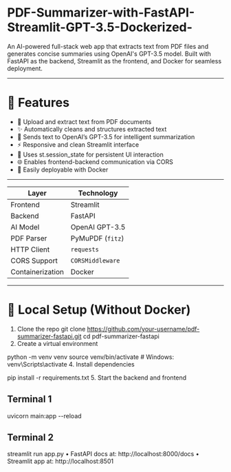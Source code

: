 # PDF-Summarizer-with-FastAPI-Streamlit-GPT-3.5-Dockerized-
An AI-powered full-stack web app that extracts text from PDF files and generates concise summaries using OpenAI's GPT-3.5 model. Built with FastAPI as the backend, Streamlit as the frontend, and Docker for seamless deployment.
________________________________________
# 🚀 Features
-	📄 Upload and extract text from PDF documents
-	✨ Automatically cleans and structures extracted text
-	🧠 Sends text to OpenAI’s GPT-3.5 for intelligent summarization
-	⚡ Responsive and clean Streamlit interface
-	🔁 Uses st.session_state for persistent UI interaction
-	🌐 Enables frontend-backend communication via CORS
-	🐳 Easily deployable with Docker

_______________________________________________

| Layer            | Technology       |
| ---------------- | ---------------- |
| Frontend         | Streamlit        |
| Backend          | FastAPI          |
| AI Model         | OpenAI GPT-3.5   |
| PDF Parser       | PyMuPDF (`fitz`) |
| HTTP Client      | `requests`       |
| CORS Support     | `CORSMiddleware` |
| Containerization | Docker           |

________________________________________
# 🔧 Local Setup (Without Docker)
1. Clone the repo
git clone https://github.com/your-username/pdf-summarizer-fastapi.git
cd pdf-summarizer-fastapi
3. Create a virtual environment

python -m venv venv
source venv/bin/activate  # Windows: venv\Scripts\activate
4. Install dependencies

pip install -r requirements.txt
5. Start the backend and frontend

## Terminal 1
uvicorn main:app --reload

## Terminal 2
streamlit run app.py
•	FastAPI docs at: http://localhost:8000/docs
•	Streamlit app at: http://localhost:8501


